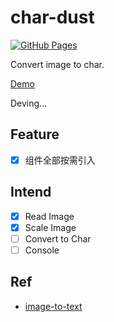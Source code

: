 # char-dust

[![GitHub Pages](https://github.com/YunYouJun/char-dust/workflows/GitHub%20Pages/badge.svg)](https://yunyoujun.github.io/char-dust/)

Convert image to char.

[Demo](https://yunyoujun.github.io/char-dust/)

Deving...

## Feature

- [x] 组件全部按需引入

## Intend

- [x] Read Image
- [x] Scale Image
- [ ] Convert to Char
- [ ] Console

## Ref

- [image-to-text](https://github.com/kainstar/image-to-text)
